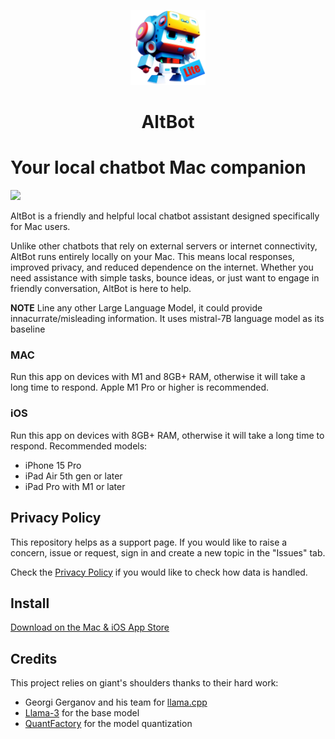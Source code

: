 <p align="center" width="100%">
<img width="120" alt="AltBot app icon" src="Screenshots/AppIcon.png">
</p>

<h1 align="center">AltBot</h1>

# Your local chatbot Mac companion

![](Screenshots/iPhone/02-Question1.PNG)

AltBot is a friendly and helpful local chatbot assistant designed specifically for Mac users.

Unlike other chatbots that rely on external servers or internet connectivity, AltBot runs entirely locally on your Mac. This means local responses, improved privacy, and reduced dependence on the internet.
Whether you need assistance with simple tasks, bounce ideas, or just want to engage in friendly conversation, AltBot is here to help.

**NOTE** Line any other Large Language Model, it could provide innacurrate/misleading information. It uses mistral-7B language model as its baseline

### MAC
Run this app on devices with M1 and 8GB+ RAM, otherwise it will take a long time to respond. Apple M1 Pro or higher is recommended.

### iOS
Run this app on devices with 8GB+ RAM, otherwise it will take a long time to respond. Recommended models:
- iPhone 15 Pro
- iPad Air 5th gen or later
- iPad Pro with M1 or later

## Privacy Policy

This repository helps as a support page. If you would like to raise a concern, issue or request, sign in and create a new topic in the "Issues" tab.

Check the [Privacy Policy](PrivacyPolicy.md) if you would like to check how data is handled.

## Install

[Download on the Mac & iOS App Store](https://apps.apple.com/au/app/AltBot/id6477999764)

## Credits

This project relies on giant's shoulders thanks to their hard work:

- Georgi Gerganov and his team for [llama.cpp](https://github.com/ggerganov/llama.cpp)
- [Llama-3](https://huggingface.co/meta-llama/Meta-Llama-3-8B-Instruct) for the base model
- [QuantFactory](https://huggingface.co/QuantFactory/Meta-Llama-3-8B-Instruct-GGUF/tree/main) for the model quantization
